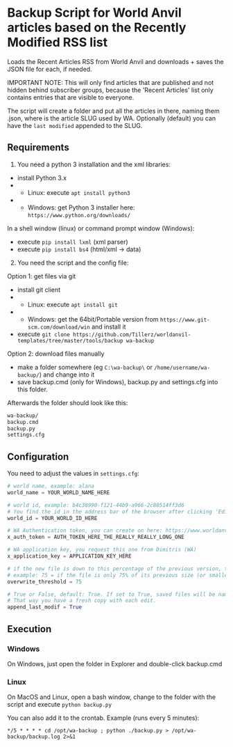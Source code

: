 
# Backup Script for World Anvil articles based on the Recently Modified RSS list

Loads the Recent Articles RSS from World Anvil and downloads + saves the JSON file for each, if needed.

IMPORTANT NOTE: This will only find articles that are published and not hidden behind subscriber groups, because the 'Recent Articles' list only contains entries that are visible to everyone.

The script will create a folder <worldname> and put all the articles in there, naming them <slug>.json, where <slug> is the article SLUG used by WA. Optionally (default) you can have the `last modified` appended to the SLUG.


## Requirements

1. You need a python 3 installation and the xml libraries:

- install Python 3.x
- - Linux: execute `apt install python3`
- - Windows: get Python 3 installer here: `https://www.python.org/downloads/`

In a shell window (linux) or command prompt window (Windows):

- execute `pip install lxml` (xml parser)
- execute `pip install bs4` (html/xml -> data)

2. You need the script and the config file:

Option 1: get files via git

- install git client
- - Linux: execute `apt install git`
- - Windows: get the 64bit/Portable version from `https://www.git-scm.com/download/win` and install it
- execute `git clone https://github.com/Tillerz/worldanvil-templates/tree/master/tools/backup wa-backup`

Option 2: download files manually

- make a folder somewhere (eg `C:\wa-backup\` or `/home/username/wa-backup/`) and change into it
- save backup.cmd (only for Windows), backup.py and settings.cfg into this folder.

Afterwards the folder should look like this:

```bash
wa-backup/
backup.cmd
backup.py
settings.cfg
```

## Configuration

You need to adjust the values in `settings.cfg`:

```python
# world name, example: alana
world_name = YOUR_WORLD_NAME_HERE

# world id, example: b4c38990-f121-44b9-a966-2c80514ff3d6
# You find the id in the address bar of the browser after clicking 'Edit World'.
world_id = YOUR_WORLD_ID_HERE

# WA Authentication token, you can create on here: https://www.worldanvil.com/api/auth/key
x_auth_token = AUTH_TOKEN_HERE_THE_REALLY_REALLY_LONG_ONE

# WA application key, you request this one from Dimitris (WA)
x_application_key = APPLICATION_KEY_HERE

# if the new file is down to this percentage of the previous version, then do NOT overwrite but print an error.
# example: 75 = if the file is only 75% of its previous size (or smaller), do not overwrite
overwrite_threshold = 75

# True or False, default: True. If set to True, saved files will be named <slug>-<last_modif>.json, eg. martine-character-2024-06-05_143000.json
# That way you have a fresh copy with each edit.
append_last_modif = True
```

## Execution

### Windows

On Windows, just open the folder in Explorer and double-click backup.cmd

### Linux

On MacOS and Linux, open a bash window, change to the folder with the script and execute `python backup.py`

You can also add it to the crontab. Example (runs every 5 minutes):

`*/5 * * * * cd /opt/wa-backup ; python ./backup.py > /opt/wa-backup/backup.log 2>&1`
